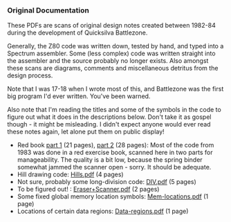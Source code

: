 ### Original Documentation

These PDFs are scans of original design notes created between 1982-84 during the development of Quicksilva Battlezone.

Generally, the Z80 code was written down, tested by hand, and typed into a Spectrum assembler. Some (less complex) code was written straight into the assembler and the source probably no longer exists. Also amongst these scans are diagrams, comments and miscellaneous detritus from the design process.

Note that I was 17-18 when I wrote most of this, and Battlezone was the first big program I'd ever written. You've been warned.

Also note that I'm reading the titles and some of the symbols in the code to figure out what it does in the descriptions below. Don't take it as gospel though - it might be misleading. I didn't expect anyone would ever read these notes again, let alone put them on public display!

* Red book [part 1](Red-book-scan1.pdf) (21 pages), [part 2](Red-book-scan2.pdf) (28 pages): Most of the code from 1983 was done in a red exercise book, scanned here in two parts for manageability. The quality is a bit low, because the spring binder somewhat jammed the scanner open - sorry. It should be adequate.
* Hill drawing code: [Hills.pdf](Hills.pdf) (4 pages)
* Not sure, probably some long-division code: [DIV.pdf](DIV.pdf) (5 pages)
* To be figured out! : [Eraser+Scanner.pdf](Eraser+Scanner.pdf) (2 pages)
* Some fixed global memory location symbols: [Mem-locations.pdf](Mem-locations.pdf)  (1 page)
* Locations of certain data regions: [Data-regions.pdf](Data-regions.pdf) (1 page)


